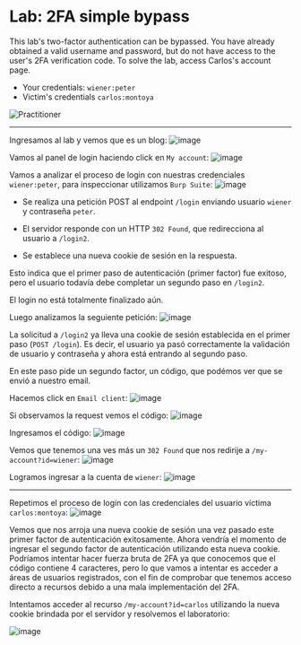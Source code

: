 # Lab: 2FA simple bypass

This lab's two-factor authentication can be bypassed. You have already obtained a valid username and password, but do not have access to the user's 2FA verification code. To solve the lab, access Carlos's account page.

- Your credentials: `wiener:peter`
- Victim's credentials `carlos:montoya`
  

![Practitioner](https://img.shields.io/badge/level-Apprentice-green)  

---

Ingresamos al lab y vemos que es un blog:
![image](https://github.com/user-attachments/assets/289d4b41-9519-4bfc-9664-bac057f3d1c6)

Vamos al panel de login haciendo click en `My account`:
![image](https://github.com/user-attachments/assets/28ffe45b-c7b8-4227-b79a-3572d9ab4808)

Vamos a analizar el proceso de login con nuestras credenciales `wiener:peter`, para inspeccionar utilizamos `Burp Suite`:
![image](https://github.com/user-attachments/assets/596fbaa7-2f55-41b0-9c00-701977cb35d2)

- Se realiza una petición POST al endpoint `/login` enviando usuario `wiener` y contraseña `peter`.

- El servidor responde con un HTTP `302 Found`, que redirecciona al usuario a `/login2`.

- Se establece una nueva cookie de sesión en la respuesta.

Esto indica que el primer paso de autenticación (primer factor) fue exitoso, pero el usuario todavía debe completar un segundo paso en `/login2`.

El login no está totalmente finalizado aún.

Luego analizamos la seguiente petición:
![image](https://github.com/user-attachments/assets/b7486ee7-420d-4b30-ab15-ee4710556ae7)

La solicitud a `/login2` ya lleva una cookie de sesión establecida en el primer paso (`POST /login`).
Es decir, el usuario ya pasó correctamente la validación de usuario y contraseña y ahora está entrando al segundo paso.

En este paso pide un segundo factor, un código, que podémos ver que se envió a nuestro email.

Hacemos click en `Email client`:
![image](https://github.com/user-attachments/assets/3d33eced-b936-440c-a753-acdae641d1ea)

Si observamos la request vemos el código:
![image](https://github.com/user-attachments/assets/3bd8f6fd-b268-422a-8ca8-c53bb3a4b4e4)

Ingresamos el código:
![image](https://github.com/user-attachments/assets/936be345-18ac-4a4f-b366-9e238cb4d290)

Vemos que tenemos una ves más un `302 Found` que nos redirije a `/my-account?id=wiener`:
![image](https://github.com/user-attachments/assets/7f28f470-fe43-4454-ac37-d3031946b754)

Logramos ingresar a la cuenta de `wiener`:
![image](https://github.com/user-attachments/assets/74cdfa92-815f-448d-b97a-fda6d0026d2e)

---

Repetimos el proceso de login con las credenciales del usuario víctima `carlos:montoya`:
![image](https://github.com/user-attachments/assets/0457debb-b9c3-4674-bcfe-c017e86ca1b7)


Vemos que nos arroja una nueva cookie de sesión una vez pasado este primer factor de autenticación exitosamente. Ahora vendría el momento de ingresar el segundo factor de autenticación utilizando esta nueva cookie. Podríamos intentar hacer fuerza bruta de 2FA ya que conocemos que el código contiene 4 caracteres, pero lo que vamos a intentar es acceder a áreas de usuarios registrados, con el fin de comprobar que tenemos acceso directo a recursos debido a una mala implementación del 2FA.

Intentamos acceder al recurso `/my-account?id=carlos` utilizando la nueva cookie brindada por el servidor y resolvemos el laboratorio:

![image](https://github.com/user-attachments/assets/b58a1196-0907-4d40-942a-04e10cd8e997)













